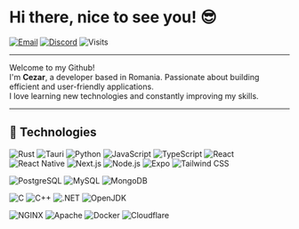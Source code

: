 # Hi there, nice to see you! 😎

[![Email](https://img.shields.io/badge/email-your.email@domain.com-red?style=flat&logo=gmail)](mailto:cezar@cezi.lol)
[![Discord](https://img.shields.io/badge/discord-YourDiscordTag-5865F2?logo=discord&logoColor=white)](https://discord.com/users/1406389573990355055)
![Visits](https://komarev.com/ghpvc/?username=h9jz&label=Total+Visits&color=brightgreen)

---

Welcome to my Github!  
I'm **Cezar**, a developer based in Romania. Passionate about building efficient and user-friendly applications.  
I love learning new technologies and constantly improving my skills.

---

## 🧠 Technologies

![Rust](https://img.shields.io/badge/Rust-000000?style=flat&logo=rust)
![Tauri](https://img.shields.io/badge/Tauri-FFC131?style=flat&logo=tauri)
![Python](https://img.shields.io/badge/Python-3776AB?style=flat&logo=python)
![JavaScript](https://img.shields.io/badge/JavaScript-F7DF1E?style=flat&logo=javascript)
![TypeScript](https://img.shields.io/badge/TypeScript-007ACC?style=flat&logo=typescript)
![React](https://img.shields.io/badge/React-20232A?style=flat&logo=react)
![React Native](https://img.shields.io/badge/React_Native-61DAFB?style=flat&logo=react)
![Next.js](https://img.shields.io/badge/Next.js-000000?style=flat&logo=next.js)
![Node.js](https://img.shields.io/badge/Node.js-339933?style=flat&logo=node.js)
![Expo](https://img.shields.io/badge/Expo-000020?style=flat&logo=expo)
![Tailwind CSS](https://img.shields.io/badge/Tailwind_CSS-06B6D4?style=flat&logo=tailwind-css)

![PostgreSQL](https://img.shields.io/badge/PostgreSQL-336791?style=flat&logo=postgresql)
![MySQL](https://img.shields.io/badge/MySQL-4479A1?style=flat&logo=mysql)
![MongoDB](https://img.shields.io/badge/MongoDB-47A248?style=flat&logo=mongodb)

![C](https://img.shields.io/badge/C-00599C?style=flat&logo=c)
![C++](https://img.shields.io/badge/C++-00599C?style=flat&logo=cplusplus)
![.NET](https://img.shields.io/badge/.NET-512BD4?style=flat&logo=dotnet)
![OpenJDK](https://img.shields.io/badge/OpenJDK-FFFFFF?style=flat&logo=openjdk)

![NGINX](https://img.shields.io/badge/NGINX-009639?style=flat&logo=nginx)
![Apache](https://img.shields.io/badge/Apache-D22128?style=flat&logo=apache)
![Docker](https://img.shields.io/badge/Docker-2496ED?style=flat&logo=docker)
![Cloudflare](https://img.shields.io/badge/Cloudflare-F38020?style=flat&logo=cloudflare)
